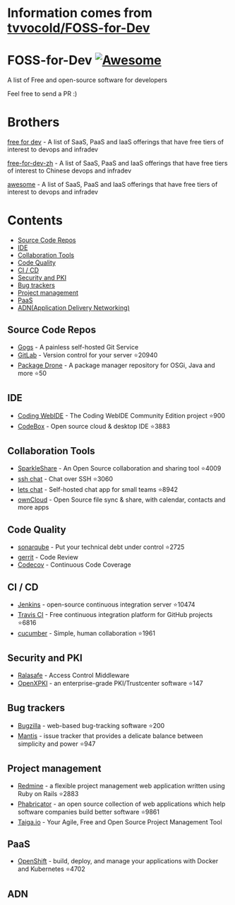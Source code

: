 # Information comes from [tvvocold/FOSS-for-Dev](https://github.com/tvvocold/FOSS-for-Dev)
# FOSS-for-Dev  [![Awesome](https://cdn.rawgit.com/sindresorhus/awesome/d7305f38d29fed78fa85652e3a63e154dd8e8829/media/badge.svg)](https://github.com/sindresorhus/awesome)
A list of Free and open-source software for developers

 
Feel free to send a PR :)
# Brothers
[free for dev](https://github.com/ripienaar/free-for-dev) - A list of SaaS, PaaS and IaaS offerings that have free tiers of interest to devops and infradev

[free-for-dev-zh](https://github.com/qinghuaiorg/free-for-dev-zh) - A list of SaaS, PaaS and IaaS offerings that have free tiers of interest to Chinese devops and infradev

[awesome](https://github.com/sindresorhus/awesome) - A list of SaaS, PaaS and IaaS offerings that have free tiers of interest to devops and infradev


# Contents
   * [Source Code Repos](#source-code-repos)
   * [IDE](#ide)
   * [Collaboration Tools](#collaboration-tools)
   * [Code Quality](#code-quality)
   * [CI / CD](#ci--cd)
   * [Security and PKI](#security-and-pki)
   * [Bug trackers](#bug-trackers)
   * [Project management](#project-management)
   * [PaaS](#paas)
   * [ADN(Application Delivery Networking)](#adn)


## Source Code Repos 

 * [Gogs](https://github.com/gogits/gogs)  - A painless self-hosted Git Service 
 * [GitLab](https://github.com/gitlabhq/gitlabhq) - Version control for your server :star:20940
 * [Package Drone](https://github.com/eclipse/packagedrone) - A package manager repository for OSGi, Java and more :star:50


## IDE 

 * [Coding WebIDE](https://github.com/Coding/WebIDE) - The Coding WebIDE Community Edition project :star:900
 * [CodeBox](https://github.com/CodeboxIDE/codebox) - Open source cloud & desktop IDE :star:3883


## Collaboration Tools

 * [SparkleShare](https://github.com/hbons/SparkleShare) - An Open Source collaboration and sharing tool :star:4009
 * [ssh chat](https://github.com/shazow/ssh-chat) - Chat over SSH  :star:3060
 * [lets chat](https://github.com/sdelements/lets-chat) - Self-hosted chat app for small teams :star:8942
 * [ownCloud](https://owncloud.org) - Open Source file sync & share, with calendar, contacts and more apps

## Code Quality

 * [sonarqube](https://github.com/SonarSource/sonarqube) - Put your technical debt under control :star:2725
 * [gerrit](https://gerrit.googlesource.com/) - Code Review
 * [Codecov](https://codecov.io/) - Continuous Code Coverage


## CI / CD

 * [Jenkins](https://github.com/jenkinsci/jenkins) - open-source continuous integration server :star:10474
 * [Travis CI](https://github.com/travis-ci/travis-ci) - Free continuous integration platform for GitHub projects :star:6816
 * [cucumber](https://github.com/cucumber/cucumber) - Simple, human collaboration  :star:1961


## Security and PKI

 * [Ralasafe](http://sourceforge.net/projects/ralasafe/) - Access Control Middleware
 * [OpenXPKI](https://github.com/openxpki/openxpki) - an enterprise-grade PKI/Trustcenter software :star:147


## Bug trackers

* [Bugzilla](https://github.com/bugzilla/bugzilla) - web-based bug-tracking software :star:200
* [Mantis](https://github.com/mantisbt/mantisbt) - issue tracker that provides a delicate balance between simplicity and power :star:947


## Project management
* [Redmine](https://github.com/redmine/redmine) - a flexible project management web application written using Ruby on Rails :star:2883
* [Phabricator](https://github.com/phacility/phabricator) - an open source collection of web applications which help software companies build better software :star:9861
* [Taiga.io](https://github.com/taigaio) - Your Agile, Free and Open Source Project Management Tool

## PaaS

 * [OpenShift](https://github.com/openshift/origin) - build, deploy, and manage your applications with Docker and Kubernetes :star:4702

## ADN 
  
 


